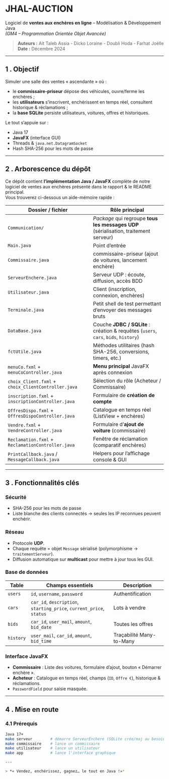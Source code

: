 # JHAL-AUCTION  
Logiciel de **ventes aux enchères en ligne** – Modélisation & Développement Java  
*(GM4 – Programmation Orientée Objet Avancée)*  

> **Auteurs :** Ait Taleb Assia - Dicko Loraine - Doubli Hoda - Farhat Joëlle  
> **Date :** Décembre 2024  

---

## 1 . Objectif

Simuler une salle des ventes « ascendante » où :

* le **commissaire-priseur** dépose des véhicules, ouvre/ferme les enchères ;
* les **utilisateurs** s’inscrivent, enchérissent en temps réel, consultent historique & réclamations ;
* la **base SQLite** persiste utilisateurs, voitures, offres et historiques.  

Le tout s’appuie sur :

* Java 17  
* **JavaFX** (interface GUI)  
* Threads & `java.net.DatagramSocket` 
* Hash SHA-256 pour les mots de passe  

---

## 2 . Arborescence du dépôt


Ce dépôt contient **l’implémentation Java / JavaFX** complète de notre logiciel de ventes aux enchères
présenté dans le rapport & le README principal.  
Vous trouverez ci-dessous un aide-mémoire rapide :

| Dossier / fichier | Rôle principal |
|-------------------|----------------|
| `Communication/`  | *Package* qui regroupe **tous les messages UDP** (sérialisation, traitement serveur) |
| `Main.java`       | Point d’entrée |
| `Commissaire.java`| commissaire-priseur (ajout de voitures, lancement enchère) |
| `ServeurEnchere.java` | Serveur UDP : écoute, diffusion, accès BDD |
| `Utilisateur.java`| Client (inscription, connexion, enchères) |
| `Terminale.java`  | Petit shell de test permettant d’envoyer des messages bruts |
| `DataBase.java`   | Couche **JDBC / SQLite** : création & requêtes (`users`, `cars`, `bids`, `history`) |
| `fctUtile.java`   | Méthodes utilitaires (hash SHA-256, conversions, timers, etc.) |
| `menuCo.fxml` + `menuCoController.java` | **Menu principal** JavaFX après connexion |
| `choix_Client.fxml` + `choix_ClientController.java` | Sélection du rôle (Acheteur / Commissaire) |
| `inscription.fxml` + `inscriptionController.java` | Formulaire de **création de compte** |
| `OffresDispo.fxml` + `OffresDispoController.java` | Catalogue en temps réel (ListView + enchères) |
| `Vendre.fxml` + `VendreController.java` | Formulaire d’**ajout de voiture** (commissaire) |
| `Reclamation.fxml` + `ReclamationController.java` | Fenêtre de réclamation (comparatif enchères) |
| `PrintCallback.java` / `MessageCallback.java` | Helpers pour l’affichage console & GUI |


---

## 3 . Fonctionnalités clés

### Sécurité
* SHA-256 pour les mots de passe  
* Liste blanche des clients connectés → seules les IP reconnues peuvent enchérir.

### Réseau
* Protocole **UDP**.  
* Chaque requête = objet `Message` sérialisé (polymorphisme → `traitementServeur`).  
* Diffusion automatique sur **multicast** pour mettre à jour tous les GUI.

### Base de données
| Table       | Champs essentiels | Description |
|-------------|------------------|-------------|
| `users`     | `id`, `username`, `password` | Authentification |
| `cars`      | `car_id`, `description`, `starting_price`, `current_price`, `status` | Lots à vendre |
| `bids`      | `car_id`, `user_mail`, `amount`, `bid_date` | Toutes les offres |
| `history`   | `user_mail`, `car_id`, `amount`, `bid_time` | Traçabilité Many-to-Many |

### Interface JavaFX
* **Commissaire** : Liste des voitures, formulaire d’ajout, bouton « Démarrer enchère ».  
* **Acheteur** : Catalogue en temps réel, champs (`ID`, `Offre €`), historique & réclamations.  
* `PasswordField` pour saisie masquée.

---

## 4 . Mise en route

### 4.1  Prérequis
```bash
Java 17+
make serveur        # démarre ServeurEnchere (SQLite crée/maj au besoin)
make commissaire    # lance un commissaire
make utilisateur    # lance un utilisateur
make app            # lance l'interface graphique

---

> *« Vendez, enchérissez, gagnez… le tout en Java !»*
